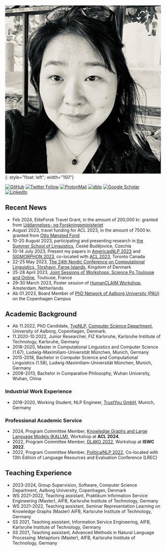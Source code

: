 
![image](personal/images/IMG_7721.jpg){: style="float: left"; width="150"}

[![GitHub](https://img.shields.io/github/followers/siebeniris?style=social)](https://github.com/siebeniris)
[![Twitter Follow](https://img.shields.io/twitter/follow/YiyiChen?style=social)](https://twitter.com/YiyiChen)
[![ProtonMail](https://img.shields.io/badge/ProtonMail-8B89CC)](mailto:chen.yiyi@pm.me)
[![dblp](https://a11ybadges.com/badge?logo=dblp)](https://dblp.org/pid/71/1-2.html)
[![Google Scholar](https://a11ybadges.com/badge?logo=googlescholar)](https://scholar.google.com/citations?user=nCLP2jcAAAAJ)
[![LinkedIn](https://img.shields.io/badge/LinkedIn-0077B5?style=for-the-badge&logo=linkedin&logoColor=white)](https://www.linkedin.com/in/yiyi-chen-1005571b4)

[//]: # (My Résumé: <a href="CV.pdf"> CV </a>)



## Recent News
* Feb 2024, EliteForsk Travel Grant, in the amount of 200,000 kr. granted from [Uddannelses- og Forskningsministeriet](https://ufm.dk/forskning-og-innovation/forskningsformidling/eliteforsk/prismodtagere/prismodtagere-2024/eliteforsk-rejsestipendierne-2024/yiyi-chen)
* August 2023, travel funding for ACL 2023, in the amount of 7500 kr. granted from [Otto Mønsted Fond](https://omfonden.dk/application/)
* 10-20 August 2023, participating and presenting research in [the Summer School of Linguistics](https://ssol.ff.cuni.cz/summer-school-of-linguistics/ssol-2023/), České Budějovice, Czechia
* 10-14 July 2023, Present my papers in [AmericasNLP 2023](https://turing.iimas.unam.mx/americasnlp/2023_workshop.html) and [SIGMORPHON 2023](https://sigmorphon.github.io/workshops/2023/), co-located with [ACL 2023](https://2023.aclweb.org/), Toronto Canada
* 22-25 May 2023, [The 24th Nordic Conference on Computational Linguistics, Tórshavn, Faroe Islands](https://www.nodalida2023.fo/), Kingdom of Denmark
* 25-28 April 2023, [Joint Sessions of Workshops, Science Po Toulouse and Online](https://ecpr.eu/JointSessions), Toulouse, France
* 29-30 March 2023, Poster session of [HumanCLAIM Workshop](https://clap-lab.github.io/workshop), Amsterdam, Netherlands
* Ab 01.2023, Board Member of [PhD Network of Aalborg University (PAU)](https://www.facebook.com/groups/PAUNetwork) on the Copenhagen Campus


## Academic Background
* Ab 11.2022, PhD Candidate, [TypNLP](https://twitter.com/TypNLP), [Computer Science Department](https://www.cs.aau.dk/), University of Aalborg, Copenhagen, Denmark.
* 11.2020-10.2022, Junior Researcher, FIZ Karlsruhe, Karlsruhe Institute of Technology, Karlsruhe, Germany
* 2018-2020, Master in  Computational Linguistics and Computer Science (1.67), Ludwig-Maximiliam-Universität München, Munich, Germany
* 2015-2018, Bachelor in Computer Science and Computational Linguistics (1.58), Ludwig-Maximiliam-Universität München, Munich, Germany
* 2008-2013, Bachelor in Comparative Philosophy, Wuhan University, Wuhan, China

### Industrial Work Experience

* 2018-2020, Working Student, NLP Engineer, [TrustYou GmbH](https://www.trustyou.com/), Munich, Germany

### Professional Academic Service
* 2024, Program Committee Member, [Knowledge Graphs and Large Language Models (KALLM)](https://kallmworkshop.github.io/kallm2024/), Workshop at **ACL 2024**.
* 2022, Program Committee Member, [DL4KG 2022](https://alammehwish.github.io/dl4kg2022/), Workshop at **ISWC 2022**.
* 2022, Program Committee Member, [PoliticalNLP 2022](https://sites.google.com/view/politicalnlp2022/home
  ), Co-located with 13th Edition of Language Resources and Evaluation Conference (LREC)

## Teaching Experience
* 2023-2024, Group Supervision, Software, Computer Science Department, Aalborg University, Copenhagen, Denmark
* WS 2021-2022, Teaching assistant, Praktikum Information Service Engineering (Master), AIFB, Karlsruhe Institute of Technology, Germany
* WS 2021-2022, Teaching assistant, Seminar Representation Learning on Knowledge Graphs (Master) AIFB, Karlsruhe Institute of Technology, Germany
* SS 2021, Teaching assistant, Information Service Engineering, AIFB, Karlsruhe Institute of Technology, Germany
* SS 2021, Teaching assistant, Advanced Methods in Natural Language Processing: Metaphors (Master), AIFB, Karlsruhe Institute of Technology, Germany

[//]: # ()
[//]: # (## Supervision Experience)

[//]: # ()
[//]: # (### Seminar Course)

[//]: # ()
[//]: # (* 2022, Yi Xu, Representation Learning on Knowledge Graphs &#40;Master&#41;, Paper Title: “ReInceptionE: Relation-Aware Inception Network with Joint Local-Global Structural Information for Knowledge Graph Embedding”)

[//]: # (* 2022, Florian Krüger, &#40;co-supervisor with Dr. Mehwish Alam&#41;, Representation Learning on Knowledge Graphs &#40;Master&#41;, Paper Title: “K-Adapter: Infusing Knowledge into Pre-Trained Models with Adapters”)

[//]: # (* 2021, Fabio Ritzi, Advanced Methods in Natural Language Processing: Metaphors &#40;Master&#41;,  Paper Title: “How to Avoid Sentences Spelling Boring? Towards a Neural Network Approach to Unsupervised Metapher Generation &#40;Yu and Wan, 2019&#41;”)

[//]: # ()
[//]: # (### Project Courses)

[//]: # ()
[//]: # (* 2022, Vjola Cili, Mona Stebner, Philipp Kiesling, Praktikum Information Service Engineering &#40;Master&#41;- Make more out of less in low-resource languages, Paper Title: “A Quantitive Study on the Influence of Language Similarity in Cross-Lingual Transfer Learning”)

[//]: # (* 2022, Caroline Berg, Nabil Aït Saïd, Nico Aßfalg, &#40;co-supervisor with Russa Biswas&#41;, Praktikum Information Service Engineering &#40;Master&#41;- Multilingual Entity Type Prediction, Paper Title: “Multilingual Entity Type Prediction in DBpedia via Text Analysis”)


[//]: # ()
[//]: # (## Notes )

[//]: # ()
[//]: # (### Set up M1 Max for Deep Learning)

[//]: # ()
[//]: # (More Detaill: [https://siebeniris.github.io/M1MAX/]&#40;https://siebeniris.github.io/M1MAX/&#41;)

[//]: # ()
